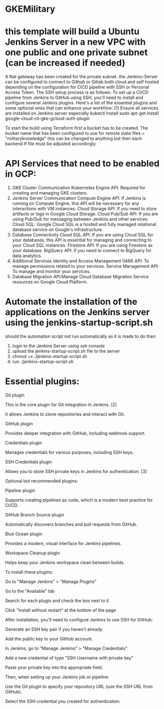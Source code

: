# GKEMilitary
# this template will build a Ubuntu Jenkins Server in a new VPC with one public and one private subnet (can be increased if needed)
A Nat gateway has been created for the private subnet.
the Jenkins-Server can be configured to connect to Github or Gitlab both cloud and self hosted depending on the configuration for CICD pipeline with SSH or Personal Access Token. 
The SSH setup process is as follows:
To set up a CI/CD pipeline from Jenkins to GitHub using SSH, you'll need to install and configure several Jenkins plugins. Here's a list of the essential plugins and some optional ones that can enhance your workflow: [1]
Ensure all services are installed on Jenkins server especially kubectl
Install sudo apt-get install google-cloud-cli-gke-gcloud-auth-plugin

To start the build using Terraform first a bucket has to be created.
The bucket name that has been configured to use for remote state files = "militaryknowledge" this can be changed to anything but then each backend.tf file must be adjusted accordingly. 

# API Services that need to be enabled in GCP:
1. GKE Cluster Communication
Kubernetes Engine API: Required for creating and managing GKE clusters.
2. Jenkins Server Communication
Compute Engine API: If Jenkins is running on Compute Engine, this API will be necessary for any interactions with VM instances.
Cloud Storage API: If you need to store artifacts or logs in Google Cloud Storage.
Cloud Pub/Sub API: If you are using Pub/Sub for messaging between Jenkins and other services.
Cloud SQL: Google Cloud SQL is a hosted and fully managed relational database service on Google's infrastructure.
3. Database Connectivity
Cloud SQL API: If you are using Cloud SQL for your databases, this API is essential for managing and connecting to your Cloud SQL instances.
Firestore API: If you are using Firestore as your database.
BigQuery API: If you need to connect to BigQuery for data analytics.
4. Additional Services
Identity and Access Management (IAM) API: To manage permissions related to your services.
Service Management API: To manage and monitor your services.
5. Database Migration API:Manage Cloud Database Migration Service resources on Google Cloud Platform.

# Automate the installation of the applications on the Jenkins server using the jenkins-startup-script.sh
should the automation script not run automatically as it is made to do then
1. login to the Jenkins Server using ssh console
2. upload the jenkins-startup-script.sh file to the server 
3. chmod +x ./jenkins-startup-script.sh
4. run ./jenkins-startup-script.sh



# Essential plugins:

Git plugin

This is the core plugin for Git integration in Jenkins. [2]

It allows Jenkins to clone repositories and interact with Git.

GitHub plugin

Provides deeper integration with GitHub, including webhook support.

Credentials plugin

Manages credentials for various purposes, including SSH keys.

SSH Credentials plugin

Allows you to store SSH private keys in Jenkins for authentication. [3]

Optional but recommended plugins:

Pipeline plugin

Supports creating pipelines as code, which is a modern best practice for CI/CD.

GitHub Branch Source plugin

Automatically discovers branches and pull requests from GitHub.

Blue Ocean plugin

Provides a modern, visual interface for Jenkins pipelines.

Workspace Cleanup plugin

Helps keep your Jenkins workspace clean between builds.

To install these plugins:

Go to "Manage Jenkins" > "Manage Plugins"

Go to the "Available" tab

Search for each plugin and check the box next to it

Click "Install without restart" at the bottom of the page

After installation, you'll need to configure Jenkins to use SSH for GitHub:

Generate an SSH key pair if you haven't already.

Add the public key to your GitHub account.

In Jenkins, go to "Manage Jenkins" > "Manage Credentials"

Add a new credential of type "SSH Username with private key"

Paste your private key into the appropriate field.

Then, when setting up your Jenkins job or pipeline:

Use the Git plugin to specify your repository URL (use the SSH URL from GitHub).

Select the SSH credential you created for authentication.